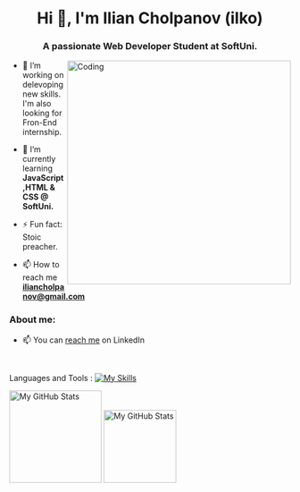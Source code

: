<h1 align="center">Hi 👋, I'm Ilian Cholpanov (ilko)</h1>
<h3 align="center">A passionate Web Developer Student at SoftUni.</h3>
<img align="right" alt="Coding" width="400" src="https://media.tenor.com/GfSX-u7VGM4AAAAC/coding.gif">

- 🔭 I’m working on delevoping new skills. I'm also looking for Fron-End internship.

- 🌱 I’m currently learning **JavaScript,HTML & CSS @ SoftUni.**

- ⚡ Fun fact: Stoic preacher.

- 📫 How to reach me **iliancholpanov@gmail.com**

### About me:

- 📫 You can [reach me](linkedin.com/in/ilian-cholpanov-a4a12428b) on LinkedIn
<br/>

Languages and Tools :
[![My Skills](https://skillicons.dev/icons?i=react,js,html,css,nodejs)](https://skillicons.dev)
 <br/>


<p>
  <!-- <summary>:zap: GitHub Stats</summary> -->
  <img height="165em" alt="My GitHub Stats" src="https://github-readme-stats.vercel.app/api?username=IlianCholpanov&show_icons=true&bg_color=00000000&hide_border=true&text_color=3498db&&count_private=true&include_all_commits=true" />
  <img height="130em" alt="My GitHub Stats" src="https://github-readme-stats.vercel.app/api/top-langs/?username=IlianCholpanov&langs_count=8&layout=compact&hide_border=true&bg_color=00000000&text_color=3498db&&count_private=true&include_all_commits=true" />
</p>
